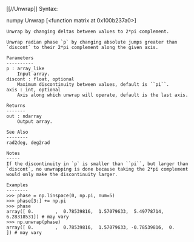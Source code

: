 [[//Unwrap]]
Syntax:

  numpy Unwrap [<function matrix at 0x100b237a0>]


    Unwrap by changing deltas between values to 2*pi complement.

    Unwrap radian phase `p` by changing absolute jumps greater than
    `discont` to their 2*pi complement along the given axis.

    Parameters
    ----------
    p : array_like
        Input array.
    discont : float, optional
        Maximum discontinuity between values, default is ``pi``.
    axis : int, optional
        Axis along which unwrap will operate, default is the last axis.

    Returns
    -------
    out : ndarray
        Output array.

    See Also
    --------
    rad2deg, deg2rad

    Notes
    -----
    If the discontinuity in `p` is smaller than ``pi``, but larger than
    `discont`, no unwrapping is done because taking the 2*pi complement
    would only make the discontinuity larger.

    Examples
    --------
    >>> phase = np.linspace(0, np.pi, num=5)
    >>> phase[3:] += np.pi
    >>> phase
    array([ 0.        ,  0.78539816,  1.57079633,  5.49778714,  6.28318531]) # may vary
    >>> np.unwrap(phase)
    array([ 0.        ,  0.78539816,  1.57079633, -0.78539816,  0.        ]) # may vary

    